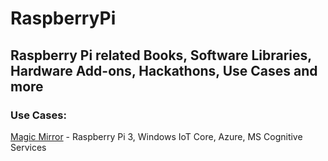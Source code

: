 # RaspberryPi 
## Raspberry Pi related Books, Software Libraries, Hardware Add-ons, Hackathons, Use Cases and more 

### Use Cases:
[Magic Mirror](https://blogs.windows.com/msedgedev/2016/05/31/magic-mirror-hosted-web-app/) - Raspberry Pi 3, Windows IoT Core, Azure, MS Cognitive Services

